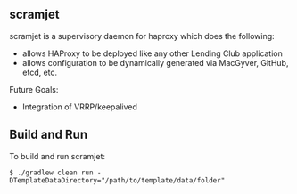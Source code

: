 scramjet
---------

scramjet is a supervisory daemon for haproxy which does the following:

* allows HAProxy to be deployed like any other Lending Club application
* allows configuration to be dynamically generated via MacGyver, GitHub, etcd, etc.


Future Goals:

* Integration of VRRP/keepalived




## Build and Run

To build and run scramjet:

```$ ./gradlew clean run -DTemplateDataDirectory="/path/to/template/data/folder"```
